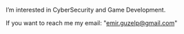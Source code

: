 I’m interested in CyberSecurity and Game Development.

If you want to reach me my email: "emir.guzelp@gmail.com"
